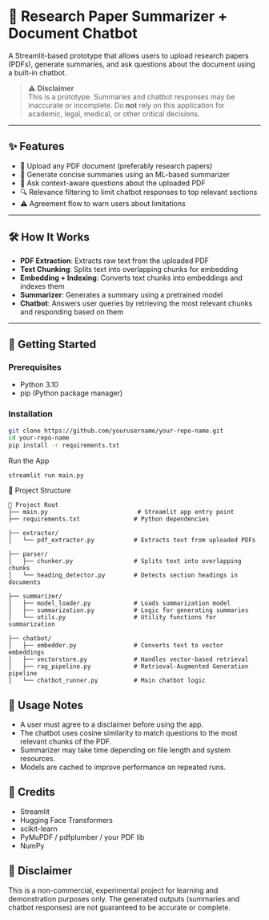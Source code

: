 # 📄 Research Paper Summarizer + Document Chatbot

A Streamlit-based prototype that allows users to upload research papers (PDFs), generate summaries, and ask questions about the document using a built-in chatbot.

> ⚠️ **Disclaimer**  
> This is a prototype. Summaries and chatbot responses may be inaccurate or incomplete. Do **not** rely on this application for academic, legal, medical, or other critical decisions.

---

## ✨ Features

- 📄 Upload any PDF document (preferably research papers)
- 📝 Generate concise summaries using an ML-based summarizer
- 💬 Ask context-aware questions about the uploaded PDF
- 🔍 Relevance filtering to limit chatbot responses to top relevant sections
- ⚠️ Agreement flow to warn users about limitations

---

## 🛠️ How It Works

- **PDF Extraction**: Extracts raw text from the uploaded PDF
- **Text Chunking**: Splits text into overlapping chunks for embedding
- **Embedding + Indexing**: Converts text chunks into embeddings and indexes them
- **Summarizer**: Generates a summary using a pretrained model
- **Chatbot**: Answers user queries by retrieving the most relevant chunks and responding based on them

---

## 🚀 Getting Started

### Prerequisites

- Python 3.10
- pip (Python package manager)

### Installation

```bash
git clone https://github.com/yourusername/your-repo-name.git
cd your-repo-name
pip install -r requirements.txt
```
Run the App
```
streamlit run main.py
```
🧪 Project Structure
```
📁 Project Root
├── main.py                         # Streamlit app entry point
├── requirements.txt               # Python dependencies

├── extractor/
│   └── pdf_extractor.py           # Extracts text from uploaded PDFs

├── parser/
│   ├── chunker.py                 # Splits text into overlapping chunks
│   └── heading_detector.py        # Detects section headings in documents

├── summarizer/
│   ├── model_loader.py            # Loads summarization model
│   ├── summarization.py           # Logic for generating summaries
│   └── utils.py                   # Utility functions for summarization

├── chatbot/
│   ├── embedder.py                # Converts text to vector embeddings
│   ├── vectorstore.py             # Handles vector-based retrieval
│   ├── rag_pipeline.py            # Retrieval-Augmented Generation pipeline
│   └── chatbot_runner.py          # Main chatbot logic
```
## 📌 Usage Notes
- A user must agree to a disclaimer before using the app.
- The chatbot uses cosine similarity to match questions to the most relevant chunks of the PDF.
- Summarizer may take time depending on file length and system resources.
- Models are cached to improve performance on repeated runs.

## 🙏 Credits
- Streamlit
- Hugging Face Transformers
- scikit-learn
- PyMuPDF / pdfplumber / your PDF lib
- NumPy

## 📣 Disclaimer
This is a non-commercial, experimental project for learning and demonstration purposes only. The generated outputs (summaries and chatbot responses) are not guaranteed to be accurate or complete.
